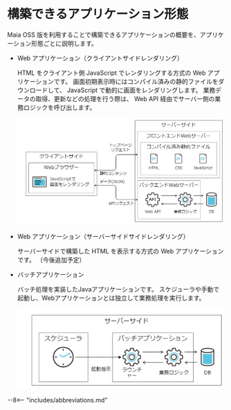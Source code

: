 # 構築できるアプリケーション形態

Maia OSS 版を利用することで構築できるアプリケーションの概要を、アプリケーション形態ごとに説明します。

- Web アプリケーション（クライアントサイドレンダリング）

    HTML をクライアント側 JavaScript でレンダリングする方式の Web アプリケーションです。
    画面初期表示時にはコンパイル済みの静的ファイルをダウンロードして、 JavaScript で動的に画面をレンダリングします。
    業務データの取得、更新などの処理を行う際は、 Web API 経由でサーバー側の業務ロジックを呼び出します。

    ![クライアントサイドレンダリング](../../images/app-architecture/overview/client-side-rendering.png)

- Web アプリケーション（サーバーサイドサイドレンダリング）

    サーバーサイドで構築した HTML を表示する方式の Web アプリケーションです。
    （今後追加予定）

- バッチアプリケーション

    バッチ処理を実装したJavaアプリケーションです。
    スケジューラや手動で起動し、Webアプリケーションとは独立して業務処理を実行します。

    ![バッチアプリケーション](../../images/app-architecture/overview/batch-application.png)

--8<-- "includes/abbreviations.md"

